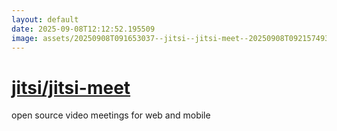 ```yaml
---
layout: default
date: 2025-09-08T12:12:52.195509
image: assets/20250908T091653037--jitsi--jitsi-meet--20250908T092157493--cropped.png
---
```


# [jitsi/jitsi-meet](https://github.com/jitsi/jitsi-meet)

open source video meetings for web and mobile
